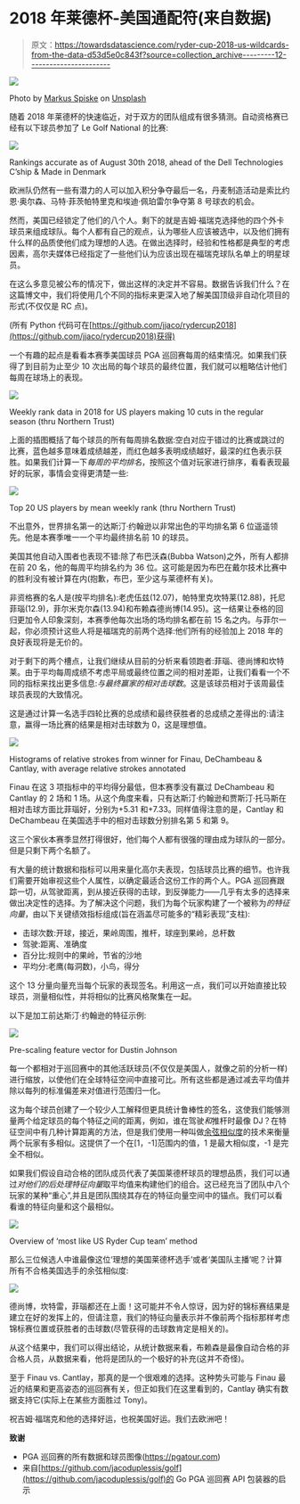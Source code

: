 # 2018 年莱德杯-美国通配符(来自数据)

> 原文：<https://towardsdatascience.com/ryder-cup-2018-us-wildcards-from-the-data-d53d5e0c843f?source=collection_archive---------12----------------------->

![](img/2e386669b4c979132b017ea687617fb8.png)

Photo by [Markus Spiske](https://unsplash.com/@markusspiske?utm_source=medium&utm_medium=referral) on [Unsplash](https://unsplash.com?utm_source=medium&utm_medium=referral)

随着 2018 年莱德杯的快速临近，对于双方的团队组成有很多猜测。自动资格赛已经有以下球员参加了 Le Golf National 的比赛:

![](img/a4caae313ec2b728d872610007d653ad.png)

Rankings accurate as of August 30th 2018, ahead of the Dell Technologies C’ship & Made in Denmark

欧洲队仍然有一些有潜力的人可以加入积分争夺最后一名，丹麦制造活动是索比约恩·奥尔森、马特·菲茨帕特里克和埃迪·佩珀雷尔争夺第 8 号球衣的机会。

然而，美国已经锁定了他们的八个人。剩下的就是吉姆·福瑞克选择他的四个外卡球员来组成球队。每个人都有自己的观点，认为哪些人应该被选中，以及他们拥有什么样的品质使他们成为理想的人选。在做出选择时，经验和性格都是典型的考虑因素，高尔夫媒体已经指定了一些他们认为应该出现在福瑞克球队名单上的明星球员。

在这么多意见被公布的情况下，做出这样的决定并不容易。数据告诉我们什么？在这篇博文中，我们将使用几个不同的指标来更深入地了解美国顶级非自动化项目的形式(不仅仅是 RC 点)。

(所有 Python 代码可在[https://github.com/jjaco/rydercup2018](https://github.com/jjaco/rydercup2018)获得)

一个有趣的起点是看看本赛季美国球员 PGA 巡回赛每周的结束情况。如果我们获得了到目前为止至少 10 次出局的每个球员的最终位置，我们就可以粗略估计他们每周在球场上的表现。

![](img/e37265ead8f6e9740fb08ac41b593f32.png)

Weekly rank data in 2018 for US players making 10 cuts in the regular season (thru Northern Trust)

上面的插图概括了每个球员的所有每周排名数据:空白对应于错过的比赛或跳过的比赛，蓝色越多意味着成绩越差，而红色越多表明成绩越好，最深的红色表示获胜。如果我们计算一下*每周的平均排名*，按照这个值对玩家进行排序，看看表现最好的玩家，事情会变得更清楚一些:

![](img/904d013727a7967a400d59e12c379f26.png)

Top 20 US players by mean weekly rank (thru Northern Trust)

不出意外，世界排名第一的达斯汀·约翰逊以非常出色的平均排名第 6 位遥遥领先。他是本赛季唯一一个平均最终排名前 10 的球员。

美国其他自动入围者也表现不错:除了布巴沃森(Bubba Watson)之外，所有人都排在前 20 名，他的每周平均排名约为 36 位。这可能是因为布巴在戴尔技术比赛中的胜利没有被计算在内(抱歉，布巴，至少这与莱德杯有关)。

非资格赛的名人是(按平均排名):老虎伍兹(12.07)，帕特里克坎特莱(12.88)，托尼菲瑙(12.9)，菲尔米克尔森(13.94)和布赖森德尚博(14.95)。这一结果让泰格的回归更加令人印象深刻，本赛季他每次出场的场均排名都在前 15 名之内。与菲尔一起，你必须预计这些人将是福瑞克的前两个选择:他们所有的经验加上 2018 年的良好表现将是无价的。

对于剩下的两个槽点，让我们继续从目前的分析来看领跑者:菲瑙、德尚博和坎特莱。由于平均每周成绩不考虑平局或最终位置之间的相对差距，让我们看看一个不同的指标来找出更多信息:*与最终赢家的相对击球数*。这是该球员相对于该周最佳球员表现的大致情况。

这是通过计算一名选手四轮比赛的总成绩和最终获胜者的总成绩之差得出的:请注意，赢得一场比赛的结果是相对击球数为 0，这是理想值。

![](img/154564195f953906e83f2703825fc8a5.png)

Histograms of relative strokes from winner for Finau, DeChambeau & Cantlay, with average relative strokes annotated

Finau 在这 3 项指标中的平均得分最低，但本赛季没有赢过 DeChambeau 和 Cantlay 的 2 场和 1 场。从这个角度来看，只有达斯汀·约翰逊和贾斯汀·托马斯在相对击球方面比菲瑙好，分别为+5.31 和+7.33。同样值得注意的是，Cantlay 和 DeChambeau 在美国选手中的相对击球数分别排名第 5 和第 9。

这三个家伙本赛季显然打得很好，他们每个人都有很强的理由成为球队的一部分。但是只剩下两个名额了。

有大量的统计数据和指标可以用来量化高尔夫表现，包括球员比赛的细节。也许我们需要开始审视这些个人属性，以确定最适合这份工作的两个人。PGA 巡回赛跟踪一切，从驾驶距离，到从接近获得的击球，到反弹能力——几乎有太多的选择来做出决定性的选择。为了解决这个问题，我们为每个玩家构建了一个被称为*的特征向量*，由以下关键绩效指标组成(旨在涵盖尽可能多的“精彩表现”支柱):

*   击球次数:开球，接近，果岭周围，推杆，球座到果岭，总杆数
*   驾驶:距离、准确度
*   百分比:规则中的果岭，节省的沙地
*   平均分:老鹰(每洞数)，小鸟，得分

这个 13 分量向量充当每个玩家的表现签名。利用这一点，我们可以开始直接比较球员，测量相似性，并将相似的比赛风格聚集在一起。

以下是加工前达斯汀·约翰逊的特征示例:

![](img/5b887992e154d60f13478cb1d15b5714.png)

Pre-scaling feature vector for Dustin Johnson

每一个都相对于巡回赛中的其他活跃球员(不仅仅是美国人，就像之前的分析一样)进行缩放，以使他们在全球特征空间中直接可比。所有这些都是通过减去平均值并除以每列的标准偏差来对值进行范围归一化。

这为每个球员创建了一个较少人工解释但更具统计鲁棒性的签名，这使我们能够测量两个给定球员的每个特征之间的距离，例如，谁在驾驶*和*推杆时最像 DJ？在特征空间中有几种计算距离的方法，但是我们使用一种叫做[余弦相似度](https://en.wikipedia.org/wiki/Cosine_similarity)的技术来衡量两个玩家有多相似。这提供了一个在[1，-1]范围内的值，1 是最大相似度，-1 是完全不相似。

如果我们假设自动合格的团队成员代表了美国莱德杯球员的理想品质，我们可以通过*对他们的后处理特征向量*取平均值来构建他们的组合。这已经充当了团队中八个玩家的某种“重心”,并且是团队围绕其存在的特征向量空间中的锚点。我们可以看看谁的特征向量和这个最相似。

![](img/0b039e1ea264f58bfdf7f5b93c8663e3.png)

Overview of ‘most like US Ryder Cup team’ method

那么三位候选人中谁最像这位‘理想的美国莱德杯选手’或者‘美国队主播’呢？计算所有不合格美国选手的余弦相似度:

![](img/c83dc1ac5857d8b354a548e1a6bd8337.png)

德尚博，坎特雷，菲瑙都还在上面！这可能并不令人惊讶，因为好的锦标赛结果是建立在好的发挥上的，但请注意，我们的特征向量表示并不像前两个指标那样考虑锦标赛位置或获胜者的击球数(尽管获得的击球数肯定是相关的)。

从这个结果中，我们可以得出结论，从统计数据来看，布赖森是最像自动合格的非合格人员，从数据来看，他将是团队的一个极好的补充(这并不奇怪)。

至于 Finau vs. Cantlay，那真的是一个很艰难的选择。这种势头可能与 Finau 最近的结果和更高姿态的巡回赛有关，但正如我们在这里看到的，Cantlay 确实有数据支持它(实际上在某些方面胜过 Tony)。

祝吉姆·福瑞克和他的选择好运，也祝美国好运。我们去欧洲吧！

**致谢**

*   PGA 巡回赛的所有数据和球员图像(https://pgatour.com)
*   来自[https://github.com/jacoduplessis/golf](https://github.com/jacoduplessis/golf)的 Go PGA 巡回赛 API 包装器的启示
